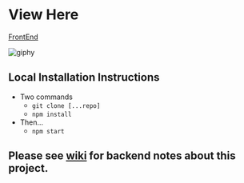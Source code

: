 
# View Here
[FrontEnd](https://fe-movie-superstar-reduc.s3.amazonaws.com/index.html#/)

![giphy](https://media.giphy.com/media/sz5deIKVOg2YUeAKPh/giphy.gif)
## Local Installation Instructions
- Two commands
  - `git clone [...repo]`
  - `npm install`
- Then...
  - `npm start`
## Please see [wiki](https://github.com/jobannon/superstar-api/wiki) for backend notes about this project.
